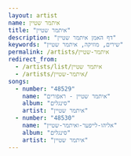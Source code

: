 ```yaml
---
layout: artist
name: איתמר שטיין
title: "איתמר שטיין"
description: "דף האמן איתמר שטיין"
keywords: "שירים, מוזיקה, איתמר שטיין"
permalink: /artists/איתמר-שטיין
redirect_from:
  - /artists/list/איתמר שטיין
  - /artists/איתמר-שטיין/
songs:
  - number: "48529"
    name: "איתמר שטיין - ראפורים"
    album: "סינגלים"
    artist: "איתמר שטיין"
  - number: "48530"
    name: "אליהו-לייפער-ואיתמר-שטיין"
    album: "סינגלים"
    artist: "איתמר שטיין"
---
```

